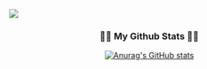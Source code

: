 <img src="https://capsule-render.vercel.app/api?type=cylinder&color=58ACFA&height=300&section=header&text=Hi!%20I%20am-nl-JJeonghun&fontSize=70" />



<!--
**jjeonghun/jjeonghun** is a ✨ _special_ ✨ repository because its `README.md` (this file) appears on your GitHub profile.

Here are some ideas to get you started:

- 🔭 I’m currently working on ...
- 🌱 I’m currently learning ...
- 👯 I’m looking to collaborate on ...
- 🤔 I’m looking for help with ...
- 💬 Ask me about ...
- 📫 How to reach me: ...
- 😄 Pronouns: ...
- ⚡ Fun fact: ...
-->

<h3 align="center">👩‍💻 My Github Stats 👩‍💻</h3>
<div align="center">

[![Anurag's GitHub stats](https://github-readme-stats.vercel.app/api?username=jjeonghun)](https://github.com/anuraghazra/github-readme-stats)
</div>
